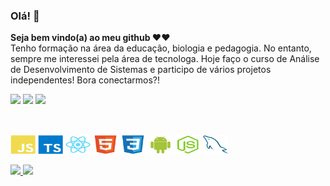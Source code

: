 
### Olá! 👋
<strong> Seja bem vindo(a) ao meu github ❤❤ </strong>
</br>
Tenho formação na área da educação, biologia e pedagogia. No entanto, sempre me interessei pela área de tecnologa. 
Hoje faço o curso de Análise de Desenvolvimento de Sistemas e participo de vários projetos independentes!
Bora conectarmos?!
<div>
  <a href="renatalebianchi@gmail.com" target="_blank"><img src="https://img.shields.io/badge/Gmail-D14836?style=for-the-badge&logo=gmail&logoColor=white" target="_blank"></a>
    <a href="https://linkedin.com/in/renata-bianchi" target="_blank"><img src="https://img.shields.io/badge/LinkedIn-0077B5?style=for-the-badge&logo=linkedin&logoColor=white" target="_blank"></a>
  <a href="https://discord.com/channels/Renata_Bianchi#8447" target="_blank"><img src="https://img.shields.io/badge/Discord-7289DA?style=for-the-badge&logo=discord&logoColor=white" target="_blank"></a>
  </div>

## 
  <div style="display: inline_block"> </br>
    <img align="center" alt="JS" height="30" width="40" src="https://raw.githubusercontent.com/devicons/devicon/master/icons/javascript/javascript-plain.svg" >
     <img align="center" alt="TS" height="30" width="40" src="https://raw.githubusercontent.com/devicons/devicon/master/icons/typescript/typescript-plain.svg" >
     <img align="center" alt="React" height="30" width="40" src="https://raw.githubusercontent.com/devicons/devicon/master/icons/react/react-original.svg" >
     <img align="center" alt="HTML" height="30" width="40" src="https://raw.githubusercontent.com/devicons/devicon/master/icons/html5/html5-original.svg" >
     <img align="center" alt="CSS" height="30" width="40" src="https://raw.githubusercontent.com/devicons/devicon/master/icons/css3/css3-original.svg" >
   <img align="center" alt="Android" height="30" width="40" src="https://raw.githubusercontent.com/devicons/devicon/master/icons/android/android-original.svg" >
  <img align="center" alt="Node" height="30" width="40" src="https://raw.githubusercontent.com/devicons/devicon/master/icons/nodejs/nodejs-original.svg" >
   <img align="center" alt="Node" height="30" width="40" src="https://raw.githubusercontent.com/devicons/devicon/master/icons/mysql/mysql-original.svg" >
  </div>
  </br>
<div>
  <a href="https://github.com/RBianchi-Al">
  <img height="180em" src="https://github-readme-stats.vercel.app/api?username=RBianchi-Al&show_icons=true&theme=dracula&include_all_commits=true&count_private=true"/>
  <img height="180em" src="https://github-readme-stats.vercel.app/api/top-langs/?username=RBianchi-Al&layout=compact&langs_count=16&theme=dracula"/>
</div>
   

